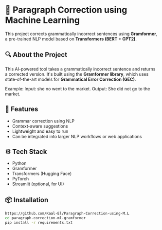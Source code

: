 # 📝 Paragraph Correction using Machine Learning

This project corrects grammatically incorrect sentences using **Gramformer**, a pre-trained NLP model based on **Transformers (BERT + GPT2)**.

## 🔍 About the Project

This AI-powered tool takes a grammatically incorrect sentence and returns a corrected version. It's built using the **Gramformer library**, which uses state-of-the-art models for **Grammatical Error Correction (GEC)**.

Example:
Input: she no went to the market.
Output: She did not go to the market.

## 🚀 Features
- Grammar correction using NLP
- Context-aware suggestions
- Lightweight and easy to run
- Can be integrated into larger NLP workflows or web applications

## ⚙️ Tech Stack
- Python
- Gramformer
- Transformers (Hugging Face)
- PyTorch
- Streamlit (optional, for UI)

## 📦 Installation
```bash
https://github.com/Kaal-El/Paragraph-Correction-using-M.L
cd paragraph-correction-ml-gramformer
pip install -r requirements.txt
